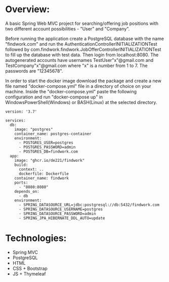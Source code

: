 # Overview:
A basic Spring Web MVC project for searching/offering job positions with two different account possibilities - "User" and "Company".

Before running the application create a PostgreSQL database with the name "findwork.com" 
and run the AuthenticationControllerINITIALIZATIONTest followed by com.findwork.findwork.JobOfferControllerINITIALIZATIONTest to fill up the database with test data. Then login from localhost:8080.
The autogenerated accounts have usernames TestUser"x"@gmail.com and TestCompany"x"@gmail.com where "x" is a number from 1 to 7. The passwords are "12345678".

In order to start the docker image download the package and create a new file named "docker-compose.yml" file in a directory of choice on your machine.
Inside the "docker-compose.yml" paste the following configuration and run "docker-compose up" in WindowsPowerShell(Windows) or BASH(Linux) at the selected directory.
```
version: '3.7'

services:
  db:
    image: "postgres"
    container_name: postgres-container
    environment:
      - POSTGRES_USER=postgres
      - POSTGRES_PASSWORD=admin
      - POSTGRES_DB=findwork.com
  app:
    image: "ghcr.io/de221/findwork"
    build:
      context: ..
      dockerfile: Dockerfile
    container_name: findwork
    ports:
      - "8080:8080"
    depends_on:
      - db
    environment:
      - SPRING_DATASOURCE_URL=jdbc:postgresql://db:5432/findwork.com
      - SPRING_DATASOURCE_USERNAME=postgres
      - SPRING_DATASOURCE_PASSWORD=admin
      - SPRING_JPA_HIBERNATE_DDL_AUTO=update
```

# Technologies:
* Spring MVC
* PostgreSQL
* HTML
* CSS + Bootstrap
* JS + Thymeleaf
